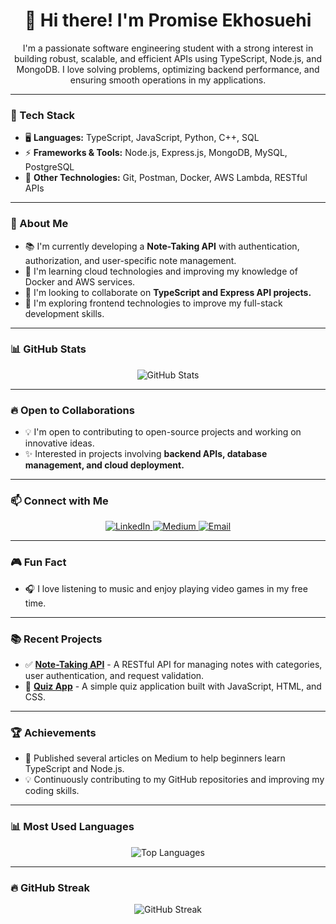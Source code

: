 <h1 align="center">👋 Hi there! I'm Promise Ekhosuehi</h1>

<p align="center">
I'm a passionate software engineering student with a strong interest in building robust, scalable, and efficient APIs using TypeScript, Node.js, and MongoDB. I love solving problems, optimizing backend performance, and ensuring smooth operations in my applications.
</p>

---

### 🚀 Tech Stack
- 🖥️ **Languages:** TypeScript, JavaScript, Python, C++, SQL
- ⚡️ **Frameworks & Tools:** Node.js, Express.js, MongoDB, MySQL, PostgreSQL
- 📝 **Other Technologies:** Git, Postman, Docker, AWS Lambda, RESTful APIs

---

### 🎯 About Me
- 📚 I'm currently developing a **Note-Taking API** with authentication, authorization, and user-specific note management.
- 🌱 I'm learning cloud technologies and improving my knowledge of Docker and AWS services.
- 🤝 I'm looking to collaborate on **TypeScript and Express API projects.**
- 🎨 I'm exploring frontend technologies to improve my full-stack development skills.

---

### 📊 GitHub Stats
<p align="center">
  <img src="https://github-readme-stats.vercel.app/api?username=ekhosuehip&show_icons=true&theme=radical" alt="GitHub Stats" />
</p>

---

### 🔥 Open to Collaborations
- 💡 I'm open to contributing to open-source projects and working on innovative ideas.
- ✨ Interested in projects involving **backend APIs, database management, and cloud deployment.**

---

### 📫 Connect with Me
<p align="center">
<a href="https://www.linkedin.com/in/promise-ekhosuehi-9637a12a7" target="_blank">
  <img src="https://img.shields.io/badge/LinkedIn-Connect-blue?style=flat&logo=linkedin" alt="LinkedIn" />
</a>
  <a href="https://medium.com/@ekhosuehipromise8" target="_blank">
  <img src="https://img.shields.io/badge/Medium-Blog-black?style=flat&logo=medium" alt="Medium" />
</a>
  <a href="mailto:promiseekhosuehi@gmail.com" target="_blank">
    <img src="https://img.shields.io/badge/Email-Contact-red?style=flat&logo=gmail" alt="Email" />
  </a>
</p>

---

### 🎮 Fun Fact
- 🎧 I love listening to music and enjoy playing video games in my free time.

---

### 📚 Recent Projects
- ✅ **[Note-Taking API](https://github.com/ekhosuehip/note-taking-api)** - A RESTful API for managing notes with categories, user authentication, and request validation.
- 📝 **[Quiz App](https://github.com/ekhosuehip/quiz-app)** - A simple quiz application built with JavaScript, HTML, and CSS.

---

### 🏆 Achievements
- 🌟 Published several articles on Medium to help beginners learn TypeScript and Node.js.
- 💡 Continuously contributing to my GitHub repositories and improving my coding skills.

---

### 📊 Most Used Languages
<p align="center">
  <img src="https://github-readme-stats.vercel.app/api/top-langs/?username=ekhosuehip&layout=compact&theme=radical" alt="Top Languages" />
</p>

---

### 🔥 GitHub Streak
<p align="center">
  <img src="https://github-readme-streak-stats.herokuapp.com/?user=ekhosuehip&theme=radical" alt="GitHub Streak" />
</p>


